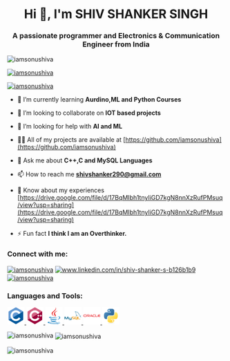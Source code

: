 <h1 align="center">Hi 👋, I'm SHIV SHANKER SINGH</h1>
<h3 align="center">A passionate programmer and Electronics & Communication Engineer from India</h3>

<p align="left"> <img src="https://komarev.com/ghpvc/?username=iamsonushiva&label=Profile%20views&color=0e75b6&style=flat" alt="iamsonushiva" /> </p>

<p align="left"> <a href="https://github.com/ryo-ma/github-profile-trophy"><img src="https://github-profile-trophy.vercel.app/?username=iamsonushiva" alt="iamsonushiva" /></a> </p>

<p align="left"> <a href="https://twitter.com/iamsonushiva" target="blank"><img src="https://img.shields.io/twitter/follow/iamsonushiva?logo=twitter&style=for-the-badge" alt="iamsonushiva" /></a> </p>

- 🌱 I’m currently learning **Aurdino,ML and Python Courses**

- 👯 I’m looking to collaborate on **IOT based projects**

- 🤝 I’m looking for help with **AI and ML**

- 👨‍💻 All of my projects are available at [https://github.com/iamsonushiva](https://github.com/iamsonushiva)

- 💬 Ask me about **C++,C and MySQL Languages**

- 📫 How to reach me **shivshanker290@gmail.com**

- 📄 Know about my experiences [https://drive.google.com/file/d/17BqMIbh1tnyIiGD7kgN8nnXzRufPMsuq/view?usp=sharing](https://drive.google.com/file/d/17BqMIbh1tnyIiGD7kgN8nnXzRufPMsuq/view?usp=sharing)

- ⚡ Fun fact **I think I am an Overthinker.**

<h3 align="left">Connect with me:</h3>
<p align="left">
<a href="https://twitter.com/iamsonushiva" target="blank"><img align="center" src="https://raw.githubusercontent.com/rahuldkjain/github-profile-readme-generator/master/src/images/icons/Social/twitter.svg" alt="iamsonushiva" height="30" width="40" /></a>
<a href="https://linkedin.com/in/www.linkedin.com/in/shiv-shanker-s-b126b1b9" target="blank"><img align="center" src="https://raw.githubusercontent.com/rahuldkjain/github-profile-readme-generator/master/src/images/icons/Social/linked-in-alt.svg" alt="www.linkedin.com/in/shiv-shanker-s-b126b1b9" height="30" width="40" /></a>
<a href="https://instagram.com/iamsonushiva" target="blank"><img align="center" src="https://raw.githubusercontent.com/rahuldkjain/github-profile-readme-generator/master/src/images/icons/Social/instagram.svg" alt="iamsonushiva" height="30" width="40" /></a>
</p>

<h3 align="left">Languages and Tools:</h3>
<p align="left"> <a href="https://www.cprogramming.com/" target="_blank"> <img src="https://raw.githubusercontent.com/devicons/devicon/master/icons/c/c-original.svg" alt="c" width="40" height="40"/> </a> <a href="https://www.w3schools.com/cpp/" target="_blank"> <img src="https://raw.githubusercontent.com/devicons/devicon/master/icons/cplusplus/cplusplus-original.svg" alt="cplusplus" width="40" height="40"/> </a> <a href="https://www.java.com" target="_blank"> <img src="https://raw.githubusercontent.com/devicons/devicon/master/icons/java/java-original.svg" alt="java" width="40" height="40"/> </a> <a href="https://www.mysql.com/" target="_blank"> <img src="https://raw.githubusercontent.com/devicons/devicon/master/icons/mysql/mysql-original-wordmark.svg" alt="mysql" width="40" height="40"/> </a> <a href="https://www.oracle.com/" target="_blank"> <img src="https://raw.githubusercontent.com/devicons/devicon/master/icons/oracle/oracle-original.svg" alt="oracle" width="40" height="40"/> </a> <a href="https://www.python.org" target="_blank"> <img src="https://raw.githubusercontent.com/devicons/devicon/master/icons/python/python-original.svg" alt="python" width="40" height="40"/> </a> </p>

<p><img align="left" src="https://github-readme-stats.vercel.app/api/top-langs?username=iamsonushiva&show_icons=true&locale=en&layout=compact" alt="iamsonushiva" /></p>

<p>&nbsp;<img align="center" src="https://github-readme-stats.vercel.app/api?username=iamsonushiva&show_icons=true&locale=en" alt="iamsonushiva" /></p>

<p><img align="center" src="https://github-readme-streak-stats.herokuapp.com/?user=iamsonushiva&" alt="iamsonushiva" /></p>
